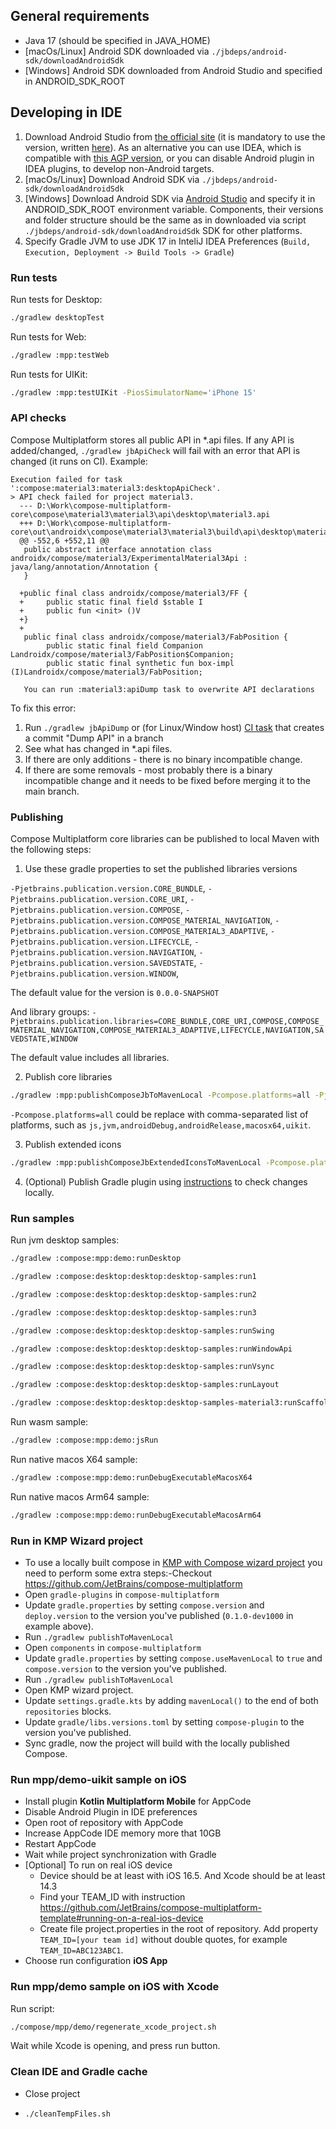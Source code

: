 ## General requirements
- Java 17 (should be specified in JAVA_HOME)
- [macOs/Linux] Android SDK downloaded via `./jbdeps/android-sdk/downloadAndroidSdk`
- [Windows] Android SDK downloaded from Android Studio and specified in ANDROID_SDK_ROOT

## Developing in IDE
1. Download Android Studio from [the official site](https://developer.android.com/studio/archive) (it is mandatory to use the version, written [here](https://github.com/JetBrains/androidx/blob/jb-main/gradle/libs.versions.toml#L11)). As an alternative you can use IDEA, which is compatible with [this AGP version](https://github.com/JetBrains/androidx/blob/jb-main/gradle/libs.versions.toml#L5), or you can disable Android plugin in IDEA plugins, to develop non-Android targets.
2. [macOs/Linux] Download Android SDK via `./jbdeps/android-sdk/downloadAndroidSdk`
3. [Windows] Download Android SDK via [Android Studio](https://developer.android.com/studio/intro/update#sdk-manager) and specify it in ANDROID_SDK_ROOT environment variable. Components, their versions and folder structure should be the same as in downloaded via script `./jbdeps/android-sdk/downloadAndroidSdk` SDK for other platforms.
4. Specify Gradle JVM to use JDK 17 in InteliJ IDEA Preferences (`Build, Execution, Deployment -> Build Tools -> Gradle`)

### Run tests

Run tests for Desktop:
```bash
./gradlew desktopTest
```

Run tests for Web:
```bash
./gradlew :mpp:testWeb
```

Run tests for UIKit:
```bash
./gradlew :mpp:testUIKit -PiosSimulatorName='iPhone 15'
```

### API checks
Compose Multiplatform stores all public API in *.api files. If any API is added/changed, `./gradlew jbApiCheck` will fail with an error that API is changed (it runs on CI). Example:

```
Execution failed for task ':compose:material3:material3:desktopApiCheck'.
> API check failed for project material3.
  --- D:\Work\compose-multiplatform-core\compose\material3\material3\api\desktop\material3.api
  +++ D:\Work\compose-multiplatform-core\out\androidx\compose\material3\material3\build\api\desktop\material3.api
  @@ -552,6 +552,11 @@
   public abstract interface annotation class androidx/compose/material3/ExperimentalMaterial3Api : java/lang/annotation/Annotation {
   }

  +public final class androidx/compose/material3/FF {
  +     public static final field $stable I
  +     public fun <init> ()V
  +}
  +
   public final class androidx/compose/material3/FabPosition {
        public static final field Companion Landroidx/compose/material3/FabPosition$Companion;
        public static final synthetic fun box-impl (I)Landroidx/compose/material3/FabPosition;

   You can run :material3:apiDump task to overwrite API declarations
```

To fix this error:
1. Run `./gradlew jbApiDump` or (for Linux/Window host) [CI task](https://teamcity.jetbrains.com/buildConfiguration/JetBrainsPublicProjects_Compose_CommitDumpApi) that creates a commit "Dump API" in a branch
2. See what has changed in *.api files.
3. If there are only additions - there is no binary incompatible change.
4. If there are some removals - most probably there is a binary incompatible change and it needs to be fixed before merging it to the main branch.

### Publishing
Compose Multiplatform core libraries can be published to local Maven with the following steps:
1. Use these gradle properties to set the published libraries versions

`-Pjetbrains.publication.version.CORE_BUNDLE`,
`-Pjetbrains.publication.version.CORE_URI`,
`-Pjetbrains.publication.version.COMPOSE`,
`-Pjetbrains.publication.version.COMPOSE_MATERIAL_NAVIGATION`,
`-Pjetbrains.publication.version.COMPOSE_MATERIAL3_ADAPTIVE`,
`-Pjetbrains.publication.version.LIFECYCLE`,
`-Pjetbrains.publication.version.NAVIGATION`,
`-Pjetbrains.publication.version.SAVEDSTATE`,
`-Pjetbrains.publication.version.WINDOW`,

The default value for the version is `0.0.0-SNAPSHOT`

And library groups:
`-Pjetbrains.publication.libraries=CORE_BUNDLE,CORE_URI,COMPOSE,COMPOSE_MATERIAL_NAVIGATION,COMPOSE_MATERIAL3_ADAPTIVE,LIFECYCLE,NAVIGATION,SAVEDSTATE,WINDOW`

The default value includes all libraries.

2. Publish core libraries
```bash
./gradlew :mpp:publishComposeJbToMavenLocal -Pcompose.platforms=all -Pjetbrains.publication.version.COMPOSE=0.1.0-dev1000 -Pjetbrains.publication.version.LIFECYCLE=0.1.0-dev1000
```
`-Pcompose.platforms=all` could be replace with comma-separated list of platforms, such as `js,jvm,androidDebug,androidRelease,macosx64,uikit`.

3. Publish extended icons
```bash
./gradlew :mpp:publishComposeJbExtendedIconsToMavenLocal -Pcompose.platforms=all --max-workers=1
```

4. (Optional) Publish Gradle plugin using [instructions](https://github.com/JetBrains/compose-multiplatform/tree/master/compose#publishing) to check changes locally.

### Run samples
Run jvm desktop samples:
```bash
./gradlew :compose:mpp:demo:runDesktop
```
```bash
./gradlew :compose:desktop:desktop:desktop-samples:run1
```
```bash
./gradlew :compose:desktop:desktop:desktop-samples:run2
```
```bash
./gradlew :compose:desktop:desktop:desktop-samples:run3
```
```bash
./gradlew :compose:desktop:desktop:desktop-samples:runSwing
```
```bash
./gradlew :compose:desktop:desktop:desktop-samples:runWindowApi
```
```bash
./gradlew :compose:desktop:desktop:desktop-samples:runVsync
```
```bash
./gradlew :compose:desktop:desktop:desktop-samples:runLayout
```
```bash
./gradlew :compose:desktop:desktop:desktop-samples-material3:runScaffold
```

Run wasm sample:
```bash
./gradlew :compose:mpp:demo:jsRun
```

Run native macos X64 sample:
```bash
./gradlew :compose:mpp:demo:runDebugExecutableMacosX64
```

Run native macos Arm64 sample:
```bash
./gradlew :compose:mpp:demo:runDebugExecutableMacosArm64
```
### Run in KMP Wizard project
- To use a locally built compose in [KMP with Compose wizard project](https://kmp.jetbrains.com) you need to perform some extra steps:-Checkout https://github.com/JetBrains/compose-multiplatform
- Open `gradle-plugins` in `compose-multiplatform`
- Update `gradle.properties` by setting `compose.version` and `deploy.version` to the version you've published (`0.1.0-dev1000` in example above).
- Run `./gradlew publishToMavenLocal`
- Open `components` in `compose-multiplatform`
- Update `gradle.properties` by setting `compose.useMavenLocal` to `true` and `compose.version` to the version you've published.
- Run `./gradlew publishToMavenLocal`
- Open KMP wizard project.
- Update `settings.gradle.kts` by adding `mavenLocal()` to the end of both `repositories` blocks.
- Update `gradle/libs.versions.toml` by setting `compose-plugin` to the version you've published.
- Sync gradle, now the project will build with the locally published Compose.

### Run mpp/demo-uikit sample on iOS
 - Install plugin **Kotlin Multiplatform Mobile** for AppCode
 - Disable Android Plugin in IDE preferences
 - Open root of repository with AppCode
 - Increase AppCode IDE memory more that 10GB
 - Restart AppCode
 - Wait while project synchronization with Gradle
 - [Optional] To run on real iOS device 
   - Device should be at least with iOS 16.5. And Xcode should be at least 14.3
   - Find your TEAM_ID with instruction https://github.com/JetBrains/compose-multiplatform-template#running-on-a-real-ios-device
   - Create file project.properties in the root of repository. Add property `TEAM_ID=[your team id]` without double quotes, for example `TEAM_ID=ABC123ABC1`.
 - Choose run configuration **iOS App**

### Run mpp/demo sample on iOS with Xcode
Run script:
```bash 
./compose/mpp/demo/regenerate_xcode_project.sh
 ```
Wait while Xcode is opening, and press run button.

### Clean IDE and Gradle cache
 - Close project
 - ```bash 
   ./cleanTempFiles.sh
   ```